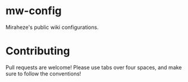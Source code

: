 # mw-config

Miraheze's public wiki configurations.

# Contributing

Pull requests are welcome! Please use tabs over four spaces, and make sure to follow the conventions!